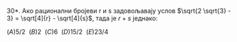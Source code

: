 30*.  Ако рационални бројеви r и s задовољавају услов $\sqrt{2 \sqrt{3} - 3} = \sqrt[4]{r} - \sqrt[4]{s}$, тада је $r + s$ једнако:


$(А)5/2 \ \ (B)2 \ \ (C)6 \ \ (D)15/2 \ \ (E)23/4$